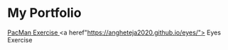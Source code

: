 # My Portfolio

<a href="http://angheteja2020.github.io/pacmen"> PacMan Exercise </a>
<a heref"https://angheteja2020.github.io/eyes/"> Eyes Exercise </a>
